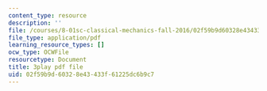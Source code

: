 ```yaml
---
content_type: resource
description: ''
file: /courses/8-01sc-classical-mechanics-fall-2016/02f59b9d60328e43433f61225dc6b9c7_NbXDgm7UyVM.pdf
file_type: application/pdf
learning_resource_types: []
ocw_type: OCWFile
resourcetype: Document
title: 3play pdf file
uid: 02f59b9d-6032-8e43-433f-61225dc6b9c7
---
```

